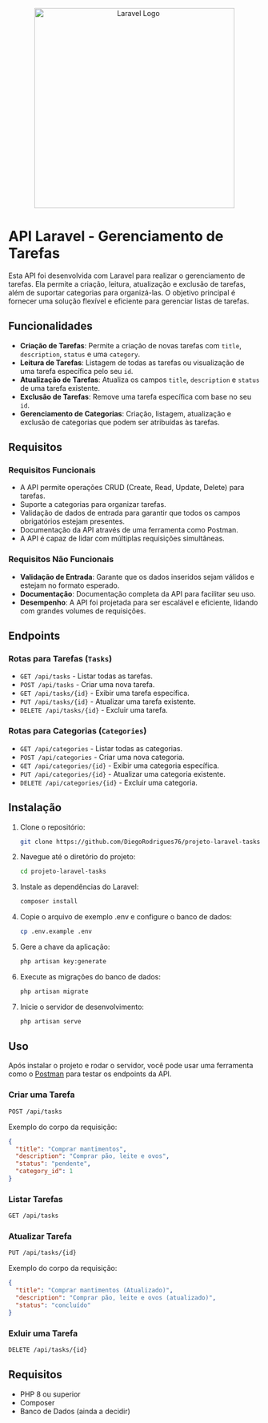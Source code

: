 <p align="center"><a href="https://laravel.com" target="_blank"><img src="https://raw.githubusercontent.com/laravel/art/master/logo-lockup/5%20SVG/2%20CMYK/1%20Full%20Color/laravel-logolockup-cmyk-red.svg" width="400" alt="Laravel Logo"></a></p>

# API Laravel - Gerenciamento de Tarefas

Esta API foi desenvolvida com Laravel para realizar o gerenciamento de tarefas. Ela permite a criação, leitura, atualização e exclusão de tarefas, além de suportar categorias para organizá-las. O objetivo principal é fornecer uma solução flexível e eficiente para gerenciar listas de tarefas.

## Funcionalidades

- **Criação de Tarefas**: Permite a criação de novas tarefas com `title`, `description`, `status` e uma `category`.
- **Leitura de Tarefas**: Listagem de todas as tarefas ou visualização de uma tarefa específica pelo seu `id`.
- **Atualização de Tarefas**: Atualiza os campos `title`, `description` e `status` de uma tarefa existente.
- **Exclusão de Tarefas**: Remove uma tarefa específica com base no seu `id`.
- **Gerenciamento de Categorias**: Criação, listagem, atualização e exclusão de categorias que podem ser atribuídas às tarefas.

## Requisitos

### Requisitos Funcionais

- A API permite operações CRUD (Create, Read, Update, Delete) para tarefas.
- Suporte a categorias para organizar tarefas.
- Validação de dados de entrada para garantir que todos os campos obrigatórios estejam presentes.
- Documentação da API através de uma ferramenta como Postman.
- A API é capaz de lidar com múltiplas requisições simultâneas.

### Requisitos Não Funcionais

- **Validação de Entrada**: Garante que os dados inseridos sejam válidos e estejam no formato esperado.
- **Documentação**: Documentação completa da API para facilitar seu uso.
- **Desempenho**: A API foi projetada para ser escalável e eficiente, lidando com grandes volumes de requisições.

## Endpoints

### Rotas para Tarefas (`Tasks`)

- `GET /api/tasks` - Listar todas as tarefas.
- `POST /api/tasks` - Criar uma nova tarefa.
- `GET /api/tasks/{id}` - Exibir uma tarefa específica.
- `PUT /api/tasks/{id}` - Atualizar uma tarefa existente.
- `DELETE /api/tasks/{id}` - Excluir uma tarefa.

### Rotas para Categorias (`Categories`)

- `GET /api/categories` - Listar todas as categorias.
- `POST /api/categories` - Criar uma nova categoria.
- `GET /api/categories/{id}` - Exibir uma categoria específica.
- `PUT /api/categories/{id}` - Atualizar uma categoria existente.
- `DELETE /api/categories/{id}` - Excluir uma categoria.

## Instalação

1. Clone o repositório:
   ```bash
   git clone https://github.com/DiegoRodrigues76/projeto-laravel-tasks.git

2. Navegue até o diretório do projeto:
   ```bash
   cd projeto-laravel-tasks

3. Instale as dependências do Laravel:
   ```bash
   composer install

4. Copie o arquivo de exemplo .env e configure o banco de dados:
   ```bash
   cp .env.example .env

5. Gere a chave da aplicação:
   ```bash
   php artisan key:generate
   
6. Execute as migrações do banco de dados:
   ```bash
   php artisan migrate
   
7. Inicie o servidor de desenvolvimento:
   ```bash
   php artisan serve

## Uso

Após instalar o projeto e rodar o servidor, você pode usar uma ferramenta como o <a href=“https://www.postman.com/“>Postman</a> para testar os endpoints da API.

### Criar uma Tarefa
```bash
POST /api/tasks
```

Exemplo do corpo da requisição:
```json
{
  "title": "Comprar mantimentos",
  "description": "Comprar pão, leite e ovos",
  "status": "pendente",
  "category_id": 1
}
```

### Listar Tarefas
```bash
GET /api/tasks
```

### Atualizar Tarefa
```bash
PUT /api/tasks/{id}
```

Exemplo do corpo da requisição:
```json
{
  "title": "Comprar mantimentos (Atualizado)",
  "description": "Comprar pão, leite e ovos (atualizado)",
  "status": "concluído"
}
```

### Exluir uma Tarefa
```bash
DELETE /api/tasks/{id}
```

## Requisitos

- PHP 8 ou superior
- Composer
- Banco de Dados (ainda a decidir)
